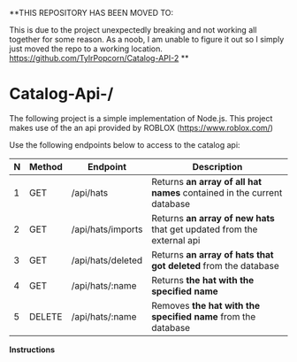 **THIS REPOSITORY HAS BEEN MOVED TO:

This is due to the project unexpectedly breaking and not working all together for some reason. As a noob, I am unable to figure it out so I simply just moved the repo to a working location.
https://github.com/TylrPopcorn/Catalog-API-2
**


# Catalog-Api-/

The following project is a simple implementation of Node.js. This project makes use of the an api provided by ROBLOX (https://www.roblox.com/) 

Use the following endpoints below to access to the catalog api:

| N   | Method | Endpoint          | Description                                                             |
| --- | ------ | ----------------- | ----------------------------------------------------------------------- |
| 1   | GET    | /api/hats         | Returns **an array of all hat names** contained in the current database |
| 2   | GET    | /api/hats/imports | Returns **an array of new hats** that get updated from the external api |
| 3   | GET    | /api/hats/deleted | Returns **an array of hats that got deleted** from the database         |
| 4   | GET    | /api/hats/:name   | Returns **the hat with the specified name**                             |
| 5   | DELETE | /api/hats/:name   | Removes **the hat with the specified name** from the database           |

**Instructions**
